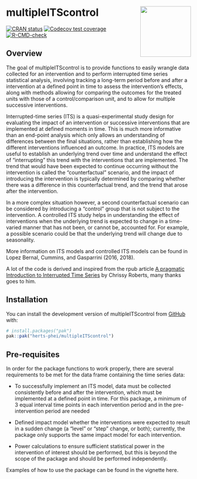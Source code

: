 
<!-- README.md is generated from README.Rmd. Please edit that file -->

# multipleITScontrol <a href="https://dplyr.tidyverse.org"><img src="man/figures/logo.png" align="right" height="138"/></a>

<!-- badges: start -->

[![CRAN
status](https://www.r-pkg.org/badges/version/multipleITScontrol)](https://CRAN.R-project.org/package=multipleITScontrol)
[![Codecov test
coverage](https://codecov.io/gh/herts-phei/multipleITScontrol/graph/badge.svg)](https://app.codecov.io/gh/herts-phei/multipleITScontrol)
[![R-CMD-check](https://github.com/herts-phei/multipleITScontrol/actions/workflows/R-CMD-check.yaml/badge.svg)](https://github.com/herts-phei/multipleITScontrol/actions/workflows/R-CMD-check.yaml)
<!-- badges: end -->

## Overview

The goal of multipleITScontrol is to provide functions to easily wrangle
data collected for an intervention and to perform interrupted time
series statistical analysis, involving tracking a long-term period
before and after a intervention at a defined point in time to assess the
intervention’s effects, along with methods allowing for comparing the
outcomes for the treated units with those of a control/comparison unit,
and to allow for multiple successive interventions.

Interrupted-time series (ITS) is a quasi-experimental study design for
evaluating the impact of an intervention or successive interventions
that are implemented at defined moments in time. This is much more
informative than an end-point analysis which only allows an
understanding of differences between the final situations, rather than
establishing how the different interventions influenced an outcome. In
practice, ITS models are useful to establish an underlying trend over
time and understand the effect of “interrupting” this trend with the
interventions that are implemented. The trend that would have been
expected to continue occurring without the intervention is called the
“counterfactual” scenario, and the impact of introducing the
intervention is typically determined by comparing whether there was a
difference in this counterfactual trend, and the trend that arose after
the intervention.

In a more complex situation however, a second counterfactual scenario
can be considered by introducing a “control” group that is not subject
to the intervention. A controlled ITS study helps in understanding the
effect of interventions when the underlying trend is expected to change
in a time-varied manner that has not been, or cannot be, accounted for.
For example, a possible scenario could be that the underlying trend will
change due to seasonality.

More information on ITS models and controlled ITS models can be found in
Lopez Bernal, Cummins, and Gasparrini (2016, 2018).

A lot of the code is derived and inspired from the rpub article [A
pragmatic Introduction to Interrupted Time
Series](https://rpubs.com/chrissyhroberts/1006858) by Chrissy Roberts,
many thanks goes to him.

## Installation

You can install the development version of multipleITScontrol from
[GitHub](https://github.com/) with:

``` r
# install.packages("pak")
pak::pak("herts-phei/multipleITScontrol")
```

## Pre-requisites

In order for the package functions to work properly, there are several
requirements to be met for the data frame containing the time series
data:

- To successfully implement an ITS model, data must be collected
  consistently before and after the intervention, which must be
  implemented at a defined point in time. For this package, a minimum of
  3 equal interval time points in each intervention period and in the
  pre-intervention period are needed

- Defined impact model whether the interventions were expected to result
  in a sudden change (a “level” or “step” change, or both); currently,
  the package only supports the same impact model for each intervention.

- Power calculations to ensure sufficient statistical power in the
  intervention of interest should be performed, but this is beyond the
  scope of the package and should be performed independently.

Examples of how to use the package can be found in the vignette here.
